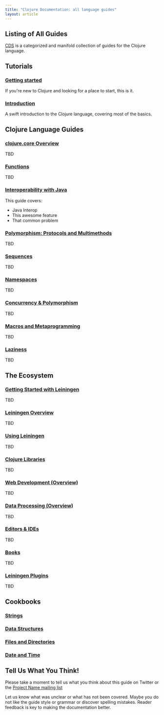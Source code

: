 ```yaml
---
title: "Clojure Documentation: all language guides"
layout: article
---
```


## Listing of All Guides

[CDS](https://github.com/clojuredocs/cds) is a categorized and
manifold collection of guides for the Clojure language.



## Tutorials

###  [Getting started](/articles/tutorials/getting_started.html)

If you're new to Clojure and looking for a place to start, this is it.


### [Introduction](/articles/tutorials/introduction.html)

A swift introduction to the Clojure language, covering most of the
basics.



## Clojure Language Guides

### [clojure.core Overview](/articles/language/core_overview.html)

TBD


### [Functions](/articles/language/functions.html)

TBD


### [Interoperability with Java](/articles/language/interop.html)

This guide covers:

 * Java Interop
 * This awesome feature
 * That common problem


### [Polymorphism: Protocols and Multimethods](/articles/language/polymorphism.html)

TBD


### [Sequences](/articles/language/sequences.html)

TBD


### [Namespaces](/articles/language/namespaces.html)

TBD


### [Concurrency & Polymorphism](/articles/language/concurrency_and_polymorphism.html)

TBD


### [Macros and Metaprogramming](/articles/language/macros.html)

TBD


### [Laziness](/articles/language/laziness.html)

TBD



## The Ecosystem

### [Getting Started with Leiningen](/articles/ecosystem/leiningen/getting_started.html)

TBD


### [Leiningen Overview](/articles/ecosystem/leiningen/overview.html)

TBD


### [Using Leiningen](/articles/ecosystem/leiningen/using.html)

TBD


### [Clojure Libraries](/articles/ecosystem/libraries.html)

TBD


### [Web Development (Overview)](/articles/ecosystem/web_development.html)

TBD


### [Data Processing (Overview)](/articles/ecosystem/data_processing.html)

TBD


### [Editors & IDEs](/articles/ecosystem/development_tools.html)

TBD


### [Books](/articles/ecosystem/books.html)

TBD


### [Leiningen Plugins](/articles/ecosystem/leiningen/plugins.html)

TBD



## Cookbooks

### [Strings](/articles/cookbooks/strings.html)

### [Data Structures](/articles/cookbooks/data-structures.html)

### [Files and Directories](/articles/cookbooks/files-and-directories.html)

### [Date and Time](/articles/cookbooks/date-and-time.html)




## Tell Us What You Think!

Please take a moment to tell us what you think about this guide on Twitter or the [Project Name mailing list](/)

Let us know what was unclear or what has not been covered. Maybe you do not like the guide style or grammar or discover spelling mistakes. Reader feedback is key to making the documentation better.
